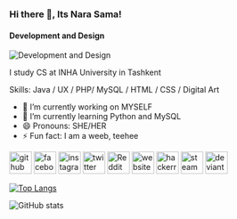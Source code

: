 ### Hi there 👋, Its Nara Sama!
#### Development and Design
![Development and Design](https://scontent.fhrk1-1.fna.fbcdn.net/v/t1.6435-9/p960x960/200499703_938408993386204_1441988126421933958_n.jpg?_nc_cat=105&ccb=1-3&_nc_sid=e3f864&_nc_ohc=TG644kxokqMAX-pi_vj&_nc_ht=scontent.fhrk1-1.fna&oh=47312462df44fd813de3cb5075017e2b&oe=60FC3667)

I study CS at INHA University in Tashkent

Skills: Java / UX / PHP/ MySQL / HTML / CSS / Digital Art

- 🔭 I’m currently working on MYSELF 
- 🌱 I’m currently learning Python and MySQL 
- 😄 Pronouns: SHE/HER 
- ⚡ Fun fact: I am a weeb, teehee 


[<img src='https://cdn.jsdelivr.net/npm/simple-icons@3.0.1/icons/github.svg' alt='github' height='40'>](https://github.com/NodiraTillayeva)  [<img src='https://cdn.jsdelivr.net/npm/simple-icons@3.0.1/icons/facebook.svg' alt='facebook' height='40'>](https://www.facebook.com/ntillayeva)  [<img src='https://cdn.jsdelivr.net/npm/simple-icons@3.0.1/icons/instagram.svg' alt='instagram' height='40'>](https://www.instagram.com/narasama.exe/)  [<img src='https://cdn.jsdelivr.net/npm/simple-icons@3.0.1/icons/twitter.svg' alt='twitter' height='40'>](https://twitter.com/ntillayeva)  [<img src='https://cdn.jsdelivr.net/npm/simple-icons@3.0.1/icons/reddit.svg' alt='Reddit' height='40'>](https://www.reddit.com/user/nara_sama)  [<img src='https://cdn.jsdelivr.net/npm/simple-icons@3.0.1/icons/icloud.svg' alt='website' height='40'>](https://www.artstation.com/nara_sama)  [<img src='https://cdn.jsdelivr.net/npm/simple-icons@3.0.1/icons/hackerrank.svg' alt='hackerrank' height='40'>](https://www.hackerrank.com/narasama)  [<img src='https://cdn.jsdelivr.net/npm/simple-icons@3.0.1/icons/steam.svg' alt='steam' height='40'>](https://steamcommunity.com/profiles/76561199005202670/)  [<img src='https://cdn.jsdelivr.net/npm/simple-icons@3.0.1/icons/deviantart.svg' alt='deviantart' height='40'>](https://www.deviantart.com/nadirasama)  

[![Top Langs](https://github-readme-stats.vercel.app/api/top-langs/?username=NodiraTillayeva)](https://github.com/anuraghazra/github-readme-stats)

![GitHub stats](https://github-readme-stats.vercel.app/api?username=NodiraTillayeva&show_icons=true&count_private=true)  


